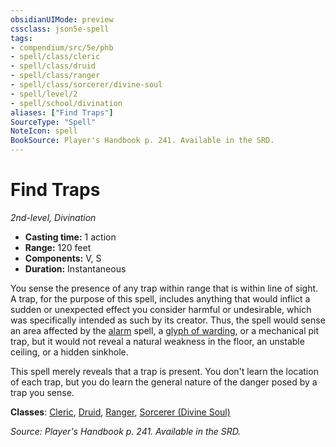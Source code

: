 ```yaml
---
obsidianUIMode: preview
cssclass: json5e-spell
tags:
- compendium/src/5e/phb
- spell/class/cleric
- spell/class/druid
- spell/class/ranger
- spell/class/sorcerer/divine-soul
- spell/level/2
- spell/school/divination
aliases: ["Find Traps"]
SourceType: "Spell"
NoteIcon: spell
BookSource: Player's Handbook p. 241. Available in the SRD.
---
```

# Find Traps
*2nd-level, Divination*  

- **Casting time:** 1 action
- **Range:** 120 feet
- **Components:** V, S
- **Duration:** Instantaneous

You sense the presence of any trap within range that is within line of sight. A trap, for the purpose of this spell, includes anything that would inflict a sudden or unexpected effect you consider harmful or undesirable, which was specifically intended as such by its creator. Thus, the spell would sense an area affected by the [alarm](/3-Mechanics/CLI/spells/alarm.md) spell, a [glyph of warding](/3-Mechanics/CLI/spells/glyph-of-warding.md), or a mechanical pit trap, but it would not reveal a natural weakness in the floor, an unstable ceiling, or a hidden sinkhole.

This spell merely reveals that a trap is present. You don't learn the location of each trap, but you do learn the general nature of the danger posed by a trap you sense.

**Classes**: [Cleric](/3-Mechanics/CLI/classes/cleric.md), [Druid](/3-Mechanics/CLI/classes/druid.md), [Ranger](/3-Mechanics/CLI/classes/ranger.md), [Sorcerer (Divine Soul)](/3-Mechanics/CLI/classes/sorcerer-divine-soul-xge.md)

*Source: Player's Handbook p. 241. Available in the SRD.*